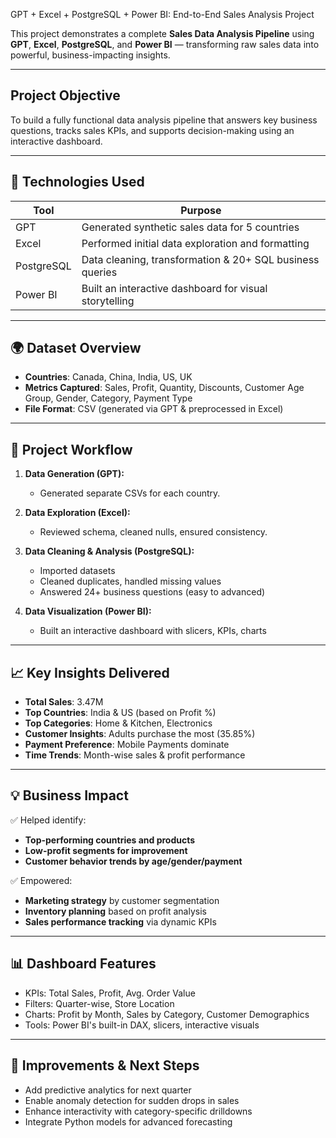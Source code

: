  GPT + Excel + PostgreSQL + Power BI: End-to-End Sales Analysis Project

This project demonstrates a complete **Sales Data Analysis Pipeline** using **GPT**, **Excel**, **PostgreSQL**, and **Power BI** — transforming raw sales data into powerful, business-impacting insights.

---

## Project Objective

To build a fully functional data analysis pipeline that answers key business questions, tracks sales KPIs, and supports decision-making using an interactive dashboard.

---

## 🚀 Technologies Used

| Tool        | Purpose                                              |
|-------------|------------------------------------------------------|
| GPT         | Generated synthetic sales data for 5 countries       |
| Excel       | Performed initial data exploration and formatting    |
| PostgreSQL  | Data cleaning, transformation & 20+ SQL business queries |
| Power BI    | Built an interactive dashboard for visual storytelling |

---

## 🌍 Dataset Overview

- **Countries**: Canada, China, India, US, UK  
- **Metrics Captured**: Sales, Profit, Quantity, Discounts, Customer Age Group, Gender, Category, Payment Type  
- **File Format**: CSV (generated via GPT & preprocessed in Excel)

---

## 🔧 Project Workflow

1. **Data Generation (GPT):**
   - Generated separate CSVs for each country.

2. **Data Exploration (Excel):**
   - Reviewed schema, cleaned nulls, ensured consistency.

3. **Data Cleaning & Analysis (PostgreSQL):**
   - Imported datasets
   - Cleaned duplicates, handled missing values
   - Answered 24+ business questions (easy to advanced)

4. **Data Visualization (Power BI):**
   - Built an interactive dashboard with slicers, KPIs, charts

---

## 📈 Key Insights Delivered

- **Total Sales**: 3.47M  
- **Top Countries**: India & US (based on Profit %)  
- **Top Categories**: Home & Kitchen, Electronics  
- **Customer Insights**: Adults purchase the most (35.85%)  
- **Payment Preference**: Mobile Payments dominate  
- **Time Trends**: Month-wise sales & profit performance

---

## 💡 Business Impact

✅ Helped identify:
- **Top-performing countries and products**
- **Low-profit segments for improvement**
- **Customer behavior trends by age/gender/payment**

✅ Empowered:
- **Marketing strategy** by customer segmentation  
- **Inventory planning** based on profit analysis  
- **Sales performance tracking** via dynamic KPIs

---

## 📊 Dashboard Features

- KPIs: Total Sales, Profit, Avg. Order Value  
- Filters: Quarter-wise, Store Location  
- Charts: Profit by Month, Sales by Category, Customer Demographics  
- Tools: Power BI's built-in DAX, slicers, interactive visuals

---

## 📌 Improvements & Next Steps

- Add predictive analytics for next quarter
- Enable anomaly detection for sudden drops in sales
- Enhance interactivity with category-specific drilldowns
- Integrate Python models for advanced forecasting





